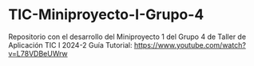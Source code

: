 # TIC-Miniproyecto-I-Grupo-4
Repositorio con el desarrollo del Miniproyecto 1 del Grupo 4 de Taller de Aplicación TIC I 2024-2
Guía Tutorial:
https://www.youtube.com/watch?v=L78VDBeUWrw
